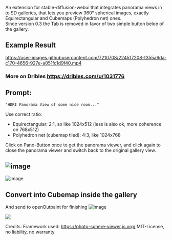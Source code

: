 An extension for stable-diffusion-webui that integrates panorama views in to SD galleries, that lets you preview 360° spherical images, exactly Equirectangular and Cubemaps (Polyhedron net) ones.  
Since version 0.3 the Tab is removed in favor of two simple button beloe of the gallery.


## Example Result
https://user-images.githubusercontent.com/7210708/224517208-f355a6da-c170-4656-927e-a051fc1d9f40.mp4
### More on Dribles https://dribles.com/u/1031776
## Prompt: 
```"HDRI Panorama View of some nice room..." ```  

Use correct ratio: 
* Equirectangular: 2:1, so like 1024x512 (less is also ok, more coherence on 768x512)
* Polyhedron net (cubemap tiled): 4:3, like 1024x768

Click on Pano-Button once to get the panorama viewer, and click again to close the panorama viewer and switch back to the original gallery view.  

 
![image](https://user-images.githubusercontent.com/7210708/231022031-c6637928-5669-43c2-999a-45c0de6019ae.png)
---
![image](https://user-images.githubusercontent.com/7210708/231022147-b216df9a-8cc4-416c-b23c-ae7977db1bc8.png)

## Convert into Cubemap inside the gallery
And send to openOutpaint for finishing
![image](https://user-images.githubusercontent.com/7210708/231022288-2768f098-a3b7-4371-9317-5c3556f7cf77.png)


![](about.png)

Credits:
Framework used: https://photo-sphere-viewer.js.org/  MIT-License, no liability, no warranty
